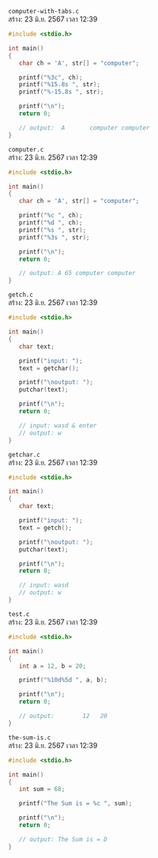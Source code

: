 `computer-with-tabs.c`<br>
สร้าง: 23 มิ.ย. 2567 เวลา 12:39<br>
```c
#include <stdio.h>

int main()
{
   char ch = 'A', str[] = "computer";

   printf("%3c", ch);
   printf("%15.8s ", str);
   printf("%-15.8s ", str);

   printf("\n");
   return 0;

   // output:  A       computer computer
}

```
`computer.c`<br>
สร้าง: 23 มิ.ย. 2567 เวลา 12:39<br>
```c
#include <stdio.h>

int main()
{
   char ch = 'A', str[] = "computer";

   printf("%c ", ch);
   printf("%d ", ch);
   printf("%s ", str);
   printf("%3s ", str);

   printf("\n");
   return 0;

   // output: A 65 computer computer
}

```
`getch.c`<br>
สร้าง: 23 มิ.ย. 2567 เวลา 12:39<br>
```c
#include <stdio.h>

int main()
{
   char text;

   printf("input: ");
   text = getchar();

   printf("\noutput: ");
   putchar(text);

   printf("\n");
   return 0;

   // input: wasd & enter
   // output: w
}

```
`getchar.c`<br>
สร้าง: 23 มิ.ย. 2567 เวลา 12:39<br>
```c
#include <stdio.h>

int main()
{
   char text;

   printf("input: ");
   text = getch();

   printf("\noutput: ");
   putchar(text);

   printf("\n");
   return 0;

   // input: wasd
   // output: w
}

```
`test.c`<br>
สร้าง: 23 มิ.ย. 2567 เวลา 12:39<br>
```c
#include <stdio.h>

int main()
{
   int a = 12, b = 20;

   printf("%10d%5d ", a, b);

   printf("\n");
   return 0;

   // output:        12   20
}

```
`the-sum-is.c`<br>
สร้าง: 23 มิ.ย. 2567 เวลา 12:39<br>
```c
#include <stdio.h>

int main()
{
   int sum = 68;

   printf("The Sum is = %c ", sum);

   printf("\n");
   return 0;

   // output: The Sum is = D
}

```
